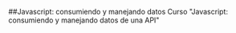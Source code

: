 ##Javascript: consumiendo y manejando datos
Curso "Javascript: consumiendo y manejando datos de una API"
 
 
